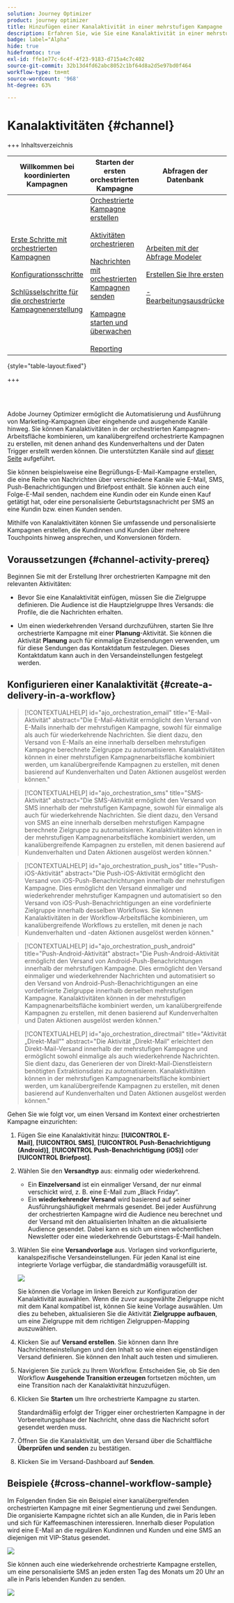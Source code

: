 ```yaml
---
solution: Journey Optimizer
product: journey optimizer
title: Hinzufügen einer Kanalaktivität in einer mehrstufigen Kampagne
description: Erfahren Sie, wie Sie eine Kanalaktivität in einer mehrstufigen Kampagne hinzufügen
badge: label="Alpha"
hide: true
hidefromtoc: true
exl-id: ffe1e77c-6c4f-4f23-9183-d715a4c7c402
source-git-commit: 32b13d4fd62abc8052c1bf64d8a2d5e97bd0f464
workflow-type: tm+mt
source-wordcount: '968'
ht-degree: 63%

---
```


# Kanalaktivitäten {#channel}

+++ Inhaltsverzeichnis

| Willkommen bei koordinierten Kampagnen | Starten der ersten orchestrierten Kampagne | Abfragen der Datenbank | Orchestrierte Kampagnenaktivitäten |
|---|---|---|---|
| [Erste Schritte mit orchestrierten Kampagnen](../gs-orchestrated-campaigns.md)<br/><br/>[Konfigurationsschritte](../configuration-steps.md)<br/><br/>[Schlüsselschritte für die orchestrierte Kampagnenerstellung](../gs-campaign-creation.md) | [Orchestrierte Kampagne erstellen](../create-orchestrated-campaign.md)<br/><br/>[Aktivitäten orchestrieren](../orchestrate-activities.md)<br/><br/>[ Nachrichten mit orchestrierten Kampagnen senden](../send-messages.md)<br/><br/>[Kampagne starten und überwachen](../start-monitor-campaigns.md)<br/><br/>[Reporting](../reporting-campaigns.md) | [Arbeiten mit der Abfrage Modeler](../orchestrated-query-modeler.md)<br/><br/>[Erstellen Sie Ihre ersten ](../build-query.md)<br/><br/>[-Bearbeitungsausdrücke](../edit-expressions.md) | [Erste Schritte mit Aktivitäten](about-activities.md)<br/><br/>Aktivitäten:<br/>[Und-Verknüpfung](and-join.md) - [Zielgruppe aufbauen](build-audience.md) - [Dimensionsänderung](change-dimension.md) - [Kombinieren](combine.md) - [Deduplizierung](enrichment.md) - [Verzweigung](fork.md) - [Abstimmung](reconciliation.md) - [Aufspaltung](split.md) [&#128279;](wait.md) Warten[&#128279;](deduplication.md)  |

{style="table-layout:fixed"}

+++

<br/><br/>

Adobe Journey Optimizer ermöglicht die Automatisierung und Ausführung von Marketing-Kampagnen über eingehende und ausgehende Kanäle hinweg. Sie können Kanalaktivitäten in der orchestrierten Kampagnen-Arbeitsfläche kombinieren, um kanalübergreifend orchestrierte Kampagnen zu erstellen, mit denen anhand des Kundenverhaltens und der Daten Trigger erstellt werden können. Die unterstützten Kanäle sind auf [dieser Seite](../../channels/gs-channels.md) aufgeführt.

Sie können beispielsweise eine Begrüßungs-E-Mail-Kampagne erstellen, die eine Reihe von Nachrichten über verschiedene Kanäle wie E-Mail, SMS, Push-Benachrichtigungen und Briefpost enthält. Sie können auch eine Folge-E-Mail senden, nachdem eine Kundin oder ein Kunde einen Kauf getätigt hat, oder eine personalisierte Geburtstagsnachricht per SMS an eine Kundin bzw. einen Kunden senden.

Mithilfe von Kanalaktivitäten können Sie umfassende und personalisierte Kampagnen erstellen, die Kundinnen und Kunden über mehrere Touchpoints hinweg ansprechen, und Konversionen fördern.

## Voraussetzungen {#channel-activity-prereq}

Beginnen Sie mit der Erstellung Ihrer orchestrierten Kampagne mit den relevanten Aktivitäten:

* Bevor Sie eine Kanalaktivität einfügen, müssen Sie die Zielgruppe definieren. Die Audience ist die Hauptzielgruppe Ihres Versands: die Profile, die die Nachrichten erhalten.

* Um einen wiederkehrenden Versand durchzuführen, starten Sie Ihre orchestrierte Kampagne mit einer **Planung**-Aktivität. Sie können die Aktivität **Planung** auch für einmalige Einzelsendungen verwenden, um für diese Sendungen das Kontaktdatum festzulegen. Dieses Kontaktdatum kann auch in den Versandeinstellungen festgelegt werden.

## Konfigurieren einer Kanalaktivität {#create-a-delivery-in-a-workflow}

>[!CONTEXTUALHELP]
>id="ajo_orchestration_email"
>title="E-Mail-Aktivität"
>abstract="Die E-Mail-Aktivität ermöglicht den Versand von E-Mails innerhalb der mehrstufigen Kampagne, sowohl für einmalige als auch für wiederkehrende Nachrichten. Sie dient dazu, den Versand von E-Mails an eine innerhalb derselben mehrstufigen Kampagne berechnete Zielgruppe zu automatisieren. Kanalaktivitäten können in einer mehrstufigen Kampagnenarbeitsfläche kombiniert werden, um kanalübergreifende Kampagnen zu erstellen, mit denen basierend auf Kundenverhalten und Daten Aktionen ausgelöst werden können."

>[!CONTEXTUALHELP]
>id="ajo_orchestration_sms"
>title="SMS-Aktivität"
>abstract="Die SMS-Aktivität ermöglicht den Versand von SMS innerhalb der mehrstufigen Kampagne, sowohl für einmalige als auch für wiederkehrende Nachrichten. Sie dient dazu, den Versand von SMS an eine innerhalb derselben mehrstufigen Kampagne berechnete Zielgruppe zu automatisieren. Kanalaktivitäten können in der mehrstufigen Kampagnenarbeitsfläche kombiniert werden, um kanalübergreifende Kampagnen zu erstellen, mit denen basierend auf Kundenverhalten und Daten Aktionen ausgelöst werden können."

>[!CONTEXTUALHELP]
>id="ajo_orchestration_push_ios"
>title="Push-iOS-Aktivität"
>abstract="Die Push-iOS-Aktivität ermöglicht den Versand von iOS-Push-Benachrichtungen innerhalb der mehrstufigen Kampagne. Dies ermöglicht den Versand einmaliger und wiederkehrender mehrstufiger Kampagnen und automatisiert so den Versand von iOS-Push-Benachrichtigungen an eine vordefinierte Zielgruppe innerhalb desselben Workflows. Sie können Kanalaktivitäten in der Workflow-Arbeitsfläche kombinieren, um kanalübergreifende Workflows zu erstellen, mit denen je nach Kundenverhalten und -daten Aktionen ausgelöst werden können."

>[!CONTEXTUALHELP]
>id="ajo_orchestration_push_android"
>title="Push-Android-Aktivität"
>abstract="Die Push-Android-Aktivität ermöglicht den Versand von Android-Push-Benachrichtungen innerhalb der mehrstufigen Kampagne. Dies ermöglicht den Versand einmaliger und wiederkehrender Nachrichten und automatisiert so den Versand von Android-Push-Benachrichtigungen an eine vordefinierte Zielgruppe innerhalb derselben mehrstufigen Kampagne. Kanalaktivitäten können in der mehrstufigen Kampagnenarbeitsfläche kombiniert werden, um kanalübergreifende Kampagnen zu erstellen, mit denen basierend auf Kundenverhalten und Daten Aktionen ausgelöst werden können."

>[!CONTEXTUALHELP]
>id="ajo_orchestration_directmail"
>title="Aktivität „Direkt-Mail“"
>abstract="Die Aktivität „Direkt-Mail“ erleichtert den Direkt-Mail-Versand innerhalb der mehrstufigen Kampagne und ermöglicht sowohl einmalige als auch wiederkehrende Nachrichten. Sie dient dazu, das Generieren der von Direkt-Mail-Dienstleistern benötigten Extraktionsdatei zu automatisieren. Kanalaktivitäten können in der mehrstufigen Kampagnenarbeitsfläche kombiniert werden, um kanalübergreifende Kampagnen zu erstellen, mit denen basierend auf Kundenverhalten und Daten Aktionen ausgelöst werden können."

Gehen Sie wie folgt vor, um einen Versand im Kontext einer orchestrierten Kampagne einzurichten:

1. Fügen Sie eine Kanalaktivität hinzu: **[!UICONTROL E-Mail]**, **[!UICONTROL SMS]**, **[!UICONTROL Push-Benachrichtigung (Android)]**, **[!UICONTROL Push-Benachrichtigung (iOS)]** oder **[!UICONTROL Briefpost]**.

1. Wählen Sie den **Versandtyp** aus: einmalig oder wiederkehrend.

   * Ein **Einzelversand** ist ein einmaliger Versand, der nur einmal verschickt wird, z. B. eine E-Mail zum „Black Friday“.
   * Ein **wiederkehrender Versand** wird basierend auf seiner Ausführungshäufigkeit mehrmals gesendet. Bei jeder Ausführung der orchestrierten Kampagne wird die Audience neu berechnet und der Versand mit den aktualisierten Inhalten an die aktualisierte Audience gesendet. Dabei kann es sich um einen wöchentlichen Newsletter oder eine wiederkehrende Geburtstags-E-Mail handeln.

1. Wählen Sie eine **Versandvorlage** aus. Vorlagen sind vorkonfigurierte, kanalspezifische Versandeinstellungen. Für jeden Kanal ist eine integrierte Vorlage verfügbar, die standardmäßig vorausgefüllt ist.

   ![](../assets/delivery-activity-in-wf.png)

   Sie können die Vorlage im linken Bereich zur Konfiguration der Kanalaktivität auswählen. Wenn die zuvor ausgewählte Zielgruppe nicht mit dem Kanal kompatibel ist, können Sie keine Vorlage auswählen. Um dies zu beheben, aktualisieren Sie die Aktivität **Zielgruppe aufbauen**, um eine Zielgruppe mit dem richtigen Zielgruppen-Mapping auszuwählen.

1. Klicken Sie auf **Versand erstellen**. Sie können dann Ihre Nachrichteneinstellungen und den Inhalt so wie einen eigenständigen Versand definieren. Sie können den Inhalt auch testen und simulieren.

1. Navigieren Sie zurück zu Ihrem Workflow. Entscheiden Sie, ob Sie den Workflow **Ausgehende Transition erzeugen** fortsetzen möchten, um eine Transition nach der Kanalaktivität hinzuzufügen.

1. Klicken Sie **Starten** um Ihre orchestrierte Kampagne zu starten.

   Standardmäßig erfolgt der Trigger einer orchestrierten Kampagne in der Vorbereitungsphase der Nachricht, ohne dass die Nachricht sofort gesendet werden muss.

1. Öffnen Sie die Kanalaktivität, um den Versand über die Schaltfläche **Überprüfen und senden** zu bestätigen.

1. Klicken Sie im Versand-Dashboard auf **Senden**.

## Beispiele {#cross-channel-workflow-sample}

Im Folgenden finden Sie ein Beispiel einer kanalübergreifenden orchestrierten Kampagne mit einer Segmentierung und zwei Sendungen. Die organisierte Kampagne richtet sich an alle Kunden, die in Paris leben und sich für Kaffeemaschinen interessieren. Innerhalb dieser Population wird eine E-Mail an die regulären Kundinnen und Kunden und eine SMS an diejenigen mit VIP-Status gesendet.

![](../assets/workflow-channel-example.png)

<!--
description, which use case you can perform (common other activities that you can link before of after the activity)

how to add and configure the activity

example of a configured activity within a workflow
The Email delivery activity allows you to configure the sending an email in a workflow. 

-->

Sie können auch eine wiederkehrende orchestrierte Kampagne erstellen, um eine personalisierte SMS an jeden ersten Tag des Monats um 20 Uhr an alle in Paris lebenden Kunden zu senden.

![](../assets/workflow-channel-example2.png)

<!-- Scheduled emails available?

This can be a single send email and sent just once, or it can be a recurring email.
* Single send emails are standard emails, sent once.
* Recurring emails allow you to send the same email multiple times to different targets over a defined period. You can aggregate the deliveries per period in order to get reports that correspond to your needs.

When linked to a scheduler, you can define recurring emails.
Email recipients are defined upstream of the activity in the same workflow, via an Audience targeting activity.

-->


<!--The message preparation is triggered according to the workflow execution parameters. From the message dashboard, you can select whether to request or not a manual confirmation to send the message (required by default). You can start the workflow manually or place a scheduler activity in the workflow to automate execution.-->
